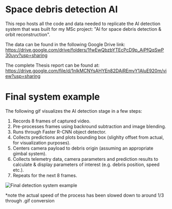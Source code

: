 # Space debris detection AI

This repo hosts all the code and data needed to replicate the AI detection system that was built for my MSc project: "AI for space debris detection & orbit reconstruction".

The data can be found in the following Google Drive link: https://drive.google.com/drive/folders/1fwEwQbzbYTEcPcD9p_AiPfQqSwP30uyv?usp=sharing

The complete Thesis report can be found at:
https://drive.google.com/file/d/1nlkMCNYsAHYEn82DAiREmvY1AluE920m/view?usp=sharing

# Final system example
The following gif visualizes the AI detection stage in a few steps:
1. Records 8 frames of captured video.
2. Pre-processes frames using backround subtraction and image blending.
3. Runs through Faster R-CNN object detector.
4. Collects predictions and plots bounding box (slighlty offset from actual, for visualization purposes).
5. Centers camera payload to debris origin (assuming an appropriate gimbal system).
6. Collects telemetry data, camera parameters and prediction results to calculate & display parameters of interest (e.g. debris position, speed etc.).
7. Repeats for the next 8 frames.

![Final detection system example](https://github.com/milton-logothetis/Space-debris-detection-AI/blob/master/system_example.gif)

*note the actual speed of the process has been slowed down to around 1/3 through .gif conversion

